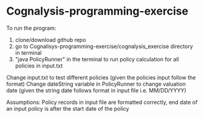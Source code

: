 # Cognalysis-programming-exercise
To run the program:
1. clone/download github repo
2. go to Cognalisys-programming-exercise/cognalysis_exercise directory in terminal
3. "java PolicyRunner" in the terminal to run policy calculation for all policies in input.txt

Change input.txt to test different policies (given the policies input follow the format)
Change dateString variable in PolicyRunner to change valuation date (given the string date follows format in input file i.e. MM/DD/YYYY)

Assumptions:
Policy records in input file are formatted correctly, end date of an input policy is after the start date of the policy
